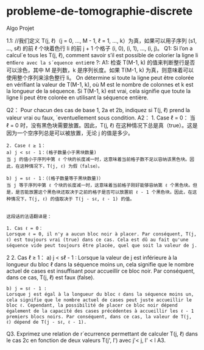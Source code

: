 # probleme-de-tomographie-discrete
Algo Projet

1.1:
//我们定义 T(j, ℓ)（j = 0, ..., M - 1, ℓ = 1, ..., k）为真，如果可以用子序列 (s1, ..., sℓ) 的前 ℓ 个块着色行 li 的前 j + 1 个格子 (i, 0), (i, 1), ..., (i, j)。
Q1:
    Si l’on a calcul´e tous les T(j, ℓ), comment savoir s’il est possible de colorier la ligne li enti`ere avec la s´equence enti`ere ?:
A1:
    检查 T(M-1, k) 的值来判断整行是否可以涂色，其中 M 是列数，k 是序列长度。如果 T(M-1, k) 为真，则意味着可以使用整个序列来涂色整行 li。
    On détermine si toute la ligne peut être colorée en vérifiant la valeur de T(M-1, k), où M est le nombre de colonnes et k est la longueur de la séquence. Si T(M-1, k) est vrai, cela signifie que toute la ligne li peut être colorée en utilisant la séquence entière.

Q2：
    Pour chacun des cas de base 1, 2a et 2b, indiquez si T(j, ℓ) prend la valeur vrai ou faux, ´eventuellement sous condition.
A2：
    1. Case ℓ = 0：
    当 ℓ = 0 时，没有黑色块需要放置。因此，T(j, ℓ) 在这种情况下总是真（true）。这是因为一个空序列总是可以被放置，无论 j 的值是多少。

    2. Case ℓ ≥ 1：
    a) j < sℓ - 1：(格子数量小于黑块数量)
    当 j 的值小于序列中第 ℓ 个块的长度减一时，这意味着当前格子数不足以容纳该黑色块。因此，在这种情况下，T(j, ℓ) 为假（false）。

    b) j = sℓ - 1：（(格子数量等于黑块数量)）
    当 j 等于序列中第 ℓ 个块的长度减一时，这意味着当前格子刚好能够容纳第 ℓ 个黑色块。但是，是否能放置这个黑色块还取决于之前的格子是否可以放置前 ℓ - 1 个黑色块。因此，在这种情况下，T(j, ℓ) 的值取决于 T(j - sℓ, ℓ - 1) 的值。


    这段话的法语翻译是：

    1. Cas ℓ = 0：
    Lorsque ℓ = 0, il n'y a aucun bloc noir à placer. Par conséquent, T(j, ℓ) est toujours vrai (true) dans ce cas. Cela est dû au fait qu'une séquence vide peut toujours être placée, quel que soit la valeur de j.

2   2. Cas ℓ ≥ 1：
    a) j < sℓ - 1 : 
    Lorsque la valeur de j est inférieure à la longueur du bloc ℓ dans la séquence moins un, cela signifie que le nombre actuel de cases est insuffisant pour accueillir ce bloc noir. Par conséquent, dans ce cas, T(j, ℓ) est faux (false).

    b) j = sℓ - 1 : 
    Lorsque j est égal à la longueur du bloc ℓ dans la séquence moins un, cela signifie que le nombre actuel de cases peut juste accueillir le bloc ℓ. Cependant, la possibilité de placer ce bloc noir dépend également de la capacité des cases précédentes à accueillir les ℓ - 1 premiers blocs noirs. Par conséquent, dans ce cas, la valeur de T(j, ℓ) dépend de T(j - sℓ, ℓ - 1).


Q3. 
    Exprimez une relation de r´ecurrence permettant de calculer T(j, ℓ) dans le cas 2c en fonction de deux valeurs T(j', l') avec j'< j, l' < l
A3.
    
